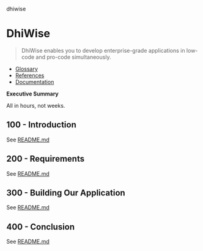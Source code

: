 dhiwise
# DhiWise

> DhiWise enables you to develop enterprise-grade applications in low-code and pro-code simultaneously.

- [Glossary](./GLOSSARY.md)
- [References](./REFERENCES.md)
- [Documentation](./DOCUMENTATION.md)

**Executive Summary**

All in hours, not weeks.

## 100 - Introduction

See [README.md](./100/README.md)

## 200 - Requirements

See [README.md](./200/README.md)

## 300 - Building Our Application

See [README.md](./300/README.md)

## 400 - Conclusion

See [README.md](./400/README.md)
